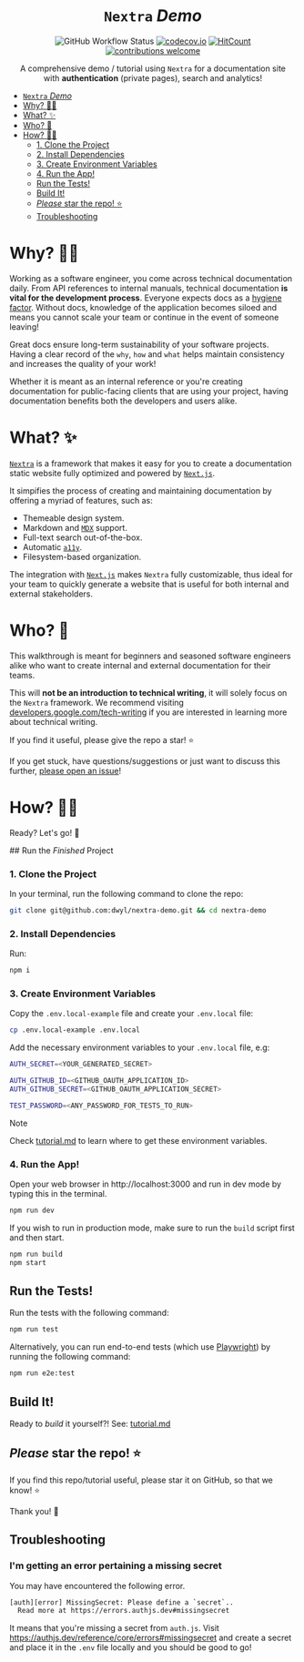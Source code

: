 <div align="center">

# `Nextra` _Demo_

![GitHub Workflow Status](https://img.shields.io/github/actions/workflow/status/dwyl/nextra-demo/ci.yml?label=build&style=flat-square&branch=main)
[![codecov.io](https://img.shields.io/codecov/c/github/dwyl/nextra-demo/main.svg?style=flat-square)](https://codecov.io/github/dwyl/nextra-demo?branch=main)
[![HitCount](https://hits.dwyl.com/dwyl/nextra-demo.svg?style=flat-square)](https://hits.dwyl.com/dwyl/nextra-demo)
[![contributions welcome](https://img.shields.io/badge/contributions-welcome-brightgreen.svg?style=flat-square)](https://github.com/dwyl/nextra-demo/issues)

A comprehensive demo / tutorial
using `Nextra` for a documentation site <br />
with
**authentication**
(private pages),
search and analytics!

</div>

<!--
Note: the Table of Contents is auto-generated/updated by Markdown All-in-One 
https://marketplace.visualstudio.com/items?itemName=yzhang.markdown-all-in-one
-->

- [`Nextra` _Demo_](#nextra-demo)
- [Why? 🤷‍♀️](#why-️)
- [What? ✨](#what-)
- [Who? 👥](#who-)
- [How? 👩‍💻](#how-)
    - [1. Clone the Project](#1-clone-the-project)
    - [2. Install Dependencies](#2-install-dependencies)
    - [3. Create Environment Variables](#3-create-environment-variables)
    - [4. Run the App!](#4-run-the-app)
  - [Run the Tests!](#run-the-tests)
  - [Build It!](#build-it)
  - [_Please_ star the repo! ⭐️](#please-star-the-repo-️)
  - [Troubleshooting](#troubleshooting)


# Why? 🤷‍♀️

Working as a software engineer,
you come across technical documentation daily.
From API references to internal manuals,
technical documentation
**is vital for the development process**.
Everyone expects docs as a
[hygiene factor](https://en.wikipedia.org/wiki/Two-factor_theory#:~:text=Hygiene%20factors).
Without docs,
knowledge of the application becomes siloed
and means you cannot scale your team
or continue in the event of someone leaving!

Great docs ensure long-term sustainability of your software projects.
Having a clear record
of the `why`, `how` and `what`
helps maintain consistency
and increases the quality of your work!

Whether it is meant as an internal reference
or you're creating documentation for public-facing clients
that are using your project,
having documentation benefits both the developers and users alike.


# What? ✨

[`Nextra`](https://nextra.site/) is a framework
that makes it easy for you to create a documentation static website
fully optimized and powered by 
[`Next.js`](https://github.com/dwyl/learn-nextjs).

It simpifies the process of creating and maintaining documentation
by offering a myriad of features, such as:
- Themeable design system.
- Markdown and [`MDX`](https://nextra.site/docs/guide/markdown) support.
- Full-text search out-of-the-box.
- Automatic [`a11y`](https://www.a11yproject.com/).
- Filesystem-based organization.

The integration with
[`Next.js`](https://github.com/dwyl/learn-nextjs)
makes `Nextra` fully customizable,
thus ideal for your team
to quickly generate a website
that is useful for both internal and external stakeholders.

# Who? 👥

This walkthrough is meant for beginners
and seasoned software engineers alike
who want to create internal and external
documentation for their teams.

This will **not be an introduction to technical writing**,
it will solely focus on the `Nextra` framework.
We recommend visiting 
[developers.google.com/tech-writing](https://developers.google.com/tech-writing/overview)
if you are interested in learning more about technical writing.

If you find it useful, please give the repo a star! ⭐️

If you get stuck, have questions/suggestions
or just want to discuss this further,
[please open an issue](https://github.com/dwyl/nextra-demo/issues)!

# How? 👩‍💻 

Ready? Let's go! 🚀

## Run the _Finished_ Project

### 1. Clone the Project

In your terminal, 
run the following command to clone the repo:

```sh
git clone git@github.com:dwyl/nextra-demo.git && cd nextra-demo
```

### 2. Install Dependencies

Run:

```sh
npm i
```

### 3. Create Environment Variables

Copy the `.env.local-example` file and create your `.env.local` file:

```sh
cp .env.local-example .env.local
```

Add the necessary environment variables to your `.env.local` file,
e.g: 

```sh
AUTH_SECRET=<YOUR_GENERATED_SECRET>

AUTH_GITHUB_ID=<GITHUB_OAUTH_APPLICATION_ID>
AUTH_GITHUB_SECRET=<GITHUB_OAUTH_APPLICATION_SECRET>

TEST_PASSWORD=<ANY_PASSWORD_FOR_TESTS_TO_RUN>
```

> [!NOTE]
>
> Check [tutorial.md](./tutorial.md#2-add-authentication-)
> to learn where to get these environment variables.


### 4. Run the App!

Open your web browser in http://localhost:3000
and run in dev mode by typing this in the terminal.

```sh
npm run dev
```

If you wish to run in production mode,
make sure to run the `build` script first and then start.

```sh
npm run build
npm start
```


## Run the Tests!

Run the tests with the following command:

```sh
npm run test
```

Alternatively, you can run end-to-end tests
(which use [Playwright](https://playwright.dev/))
by running the following command:

```sh
npm run e2e:test
```

## Build It!

Ready to _build_ it yourself?!
See:
[tutorial.md](./tutorial.md)


## _Please_ star the repo! ⭐️

If you find this repo/tutorial useful,
please star it on GitHub, so that we know! ⭐

Thank you! 🙏


## Troubleshooting

### I'm getting an error pertaining a missing secret

You may have encountered the following error.

```sh
[auth][error] MissingSecret: Please define a `secret`.. 
  Read more at https://errors.authjs.dev#missingsecret
```

It means that you're missing a secret
from `auth.js`.
Visit https://authjs.dev/reference/core/errors#missingsecret
and create a secret and place it in the `.env` file locally
and you should be good to go!
